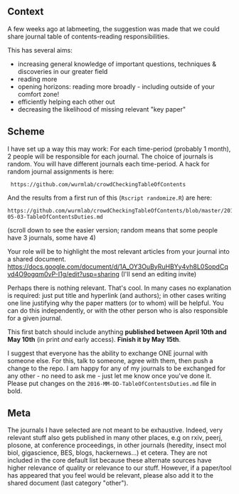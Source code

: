 
## Context

A few weeks ago at labmeeting, the suggestion was made that we could share journal table of contents-reading responsibilities.

This has several aims:
 * increasing general knowledge of important questions, techniques & discoveries in our greater field
 * reading more
 * opening horizons: reading more broadly  - including outside of your comfort zone!
 * efficiently helping each other out
 * decreasing the likelihood of missing relevant "key paper"


## Scheme

I have set up a way this may work:
For each time-period (probably 1 month), 2 people will be responsible for each journal. The choice of journals is random. You will have different journals each time-period. A hack for random journal assignments is here:

     https://github.com/wurmlab/crowdCheckingTableOfContents

And the results from a first run of this (`Rscript randomize.R`) are here:

    https://github.com/wurmlab/crowdCheckingTableOfContents/blob/master/2016-05-03-TableOfContentsDuties.md
  (scroll down to see the easier version; random means that some people have 3 journals, some have 4)

Your role will be to highlight the most relevant articles from your journal into a shared document.
    https://docs.google.com/document/d/1A_OY3OuByRuHBYy4vh8L0SopdCqvd4O9ogqm0vP-I1g/edit?usp=sharing
      (I'll send an editing invite)

Perhaps there is nothing relevant. That's cool. In many cases no explanation is required: just put title and hyperlink (and authors); in other cases writing one line justifying why the paper matters (or to whom) will be helpful. You can do this independently, or with the other person who is also responsible for a given journal.

This first batch should include anything **published between April 10th and May 10th** (in print *and* early access). **Finish it by May 15th**.

I suggest that everyone has the ability to exchange ONE journal with someone else. For this, talk to someone, agree with them, then push a change to the repo. I am happy for any of my journals to be exchanged for any other - no need to ask me - just let me know once you've done it. Please put changes on the `2016-MM-DD-TableOfContentsDuties.md` file in bold.


## Meta

The journals I have selected are not meant to be exhaustive. Indeed, very relevant stuff also gets published in many other places, e.g on rxiv, peerj, plosone, at conference proceedings, in other journals (heredity, insect mol biol, gigascience, BES, blogs, hackernews...) et cetera. They are not included in the core default list because these alternate sources have higher relevance of quality or relevance to our stuff. However, if a paper/tool has appeared that you feel would be relevant, please also add it to the shared document (last category "other").
